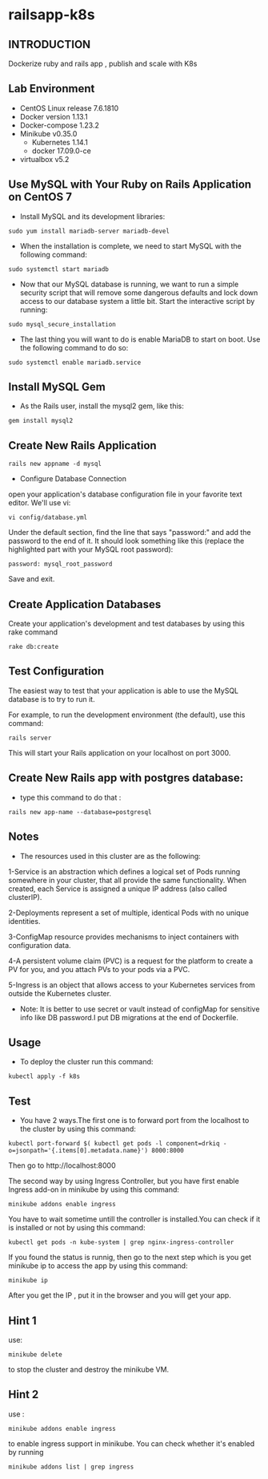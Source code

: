 railsapp-k8s
===============

INTRODUCTION
---

Dockerize ruby and rails app , publish and scale with K8s

Lab Environment
---

* CentOS Linux release 7.6.1810
* Docker version 1.13.1
* Docker-compose 1.23.2
* Minikube v0.35.0
    * Kubernetes 1.14.1
    * docker 17.09.0-ce
* virtualbox v5.2

Use MySQL with Your Ruby on Rails Application on CentOS 7
---

* Install MySQL and its development libraries:
```
sudo yum install mariadb-server mariadb-devel
```
* When the installation is complete, we need to start MySQL with the following command:
```
sudo systemctl start mariadb
```
* Now that our MySQL database is running, we want to run a simple security script that will remove some dangerous defaults and lock down access to our database system a little bit. Start the interactive script by running:
```
sudo mysql_secure_installation
```
* The last thing you will want to do is enable MariaDB to start on boot. Use the following command to do so:
```
sudo systemctl enable mariadb.service
```

Install MySQL Gem
---

* As the Rails user, install the mysql2 gem, like this:
```
gem install mysql2
```

Create New Rails Application
---

```
rails new appname -d mysql
```

* Configure Database Connection

open your application's database configuration file in your favorite text editor. We'll use vi:
```
vi config/database.yml
```
Under the default section, find the line that says "password:" and add the password to the end of it. It should look something like this (replace the highlighted part with your MySQL root password): 
```
password: mysql_root_password
```
Save and exit.

Create Application Databases
---

Create your application's development and test databases by using this rake command
```
rake db:create
```
Test Configuration
---

The easiest way to test that your application is able to use the MySQL database is to try to run it.

For example, to run the development environment (the default), use this command:
```
rails server
```
This will start your Rails application on your localhost on port 3000.


Create New Rails app with postgres database:
---

* type this command to do that :
```
rails new app-name --database=postgresql
```

Notes
---

* The resources used in this cluster are as the following:

1-Service is an abstraction which defines a logical set of Pods running somewhere in your cluster, that all provide the same functionality. When created, each Service is assigned a unique IP address (also called clusterIP).

2-Deployments represent a set of multiple, identical Pods with no unique identities.

3-ConfigMap resource provides mechanisms to inject containers with configuration data.

4-A persistent volume claim (PVC) is a request for the platform to create a PV for you, and you attach PVs to your pods via a PVC.

5-Ingress is an object that allows access to your Kubernetes services from outside the Kubernetes cluster.

* Note: It is better to use secret or vault instead of configMap for sensitive info like DB password.I put DB migrations at the end of Dockerfile.

Usage
---

* To deploy the cluster run this command: 
```
kubectl apply -f k8s
```

Test
---

* You have 2 ways.The first one is to forward port from the localhost to the cluster by using this command:
```
kubectl port-forward $( kubectl get pods -l component=drkiq -o=jsonpath='{.items[0].metadata.name}') 8000:8000
```
Then go to http://localhost:8000

The second way by using Ingress Controller, but you have first enable Ingress add-on in minikube by using this command:
```
minikube addons enable ingress
```
You have to wait sometime untill the controller is installed.You can check if it is installed or not by using this command:
```
kubectl get pods -n kube-system | grep nginx-ingress-controller
```
If you found the status is runnig, then go to the next step which is you get minikube ip to access the app by using this command:
```
minikube ip
```
After you get the IP , put it in the browser and you will get your app.


Hint 1
--- 

use:
```
minikube delete
```
 to stop the cluster and destroy the minikube VM.


Hint 2
---

use :
```
minikube addons enable ingress 
```
to enable ingress support in minikube. You can check whether it's enabled by running 
```
minikube addons list | grep ingress
```
